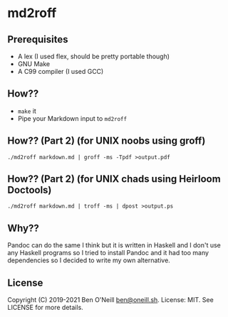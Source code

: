 # md2roff

## Prerequisites

* A lex (I used flex, should be pretty portable though)
* GNU Make
* A C99 compiler (I used GCC)

## How??

* `make` it
* Pipe your Markdown input to `md2roff`

## How?? (Part 2) (for UNIX noobs using groff)

`./md2roff markdown.md | groff -ms -Tpdf >output.pdf`

## How?? (Part 2) (for UNIX chads using Heirloom Doctools)

`./md2roff markdown.md | troff -ms | dpost >output.ps`

## Why??

Pandoc can do the same I think but it is written in Haskell and I don't use
any Haskell programs so I tried to install Pandoc and it had too many
dependencies so I decided to write my own alternative.

## License

Copyright (C) 2019-2021 Ben O'Neill <ben@oneill.sh>. License: MIT.
See LICENSE for more details.
